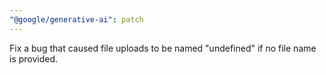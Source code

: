 ```yaml
---
"@google/generative-ai": patch
---
```


Fix a bug that caused file uploads to be named "undefined" if no file name is provided.
